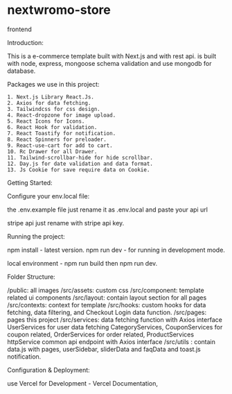 # nextwromo-store

frontend

Introduction:

This is a e-commerce template built with Next.js and with rest api.
is built 
with  node, express, mongoose schema validation and use mongodb for  database.


Packages we use in this project:

    1. Next.js Library React.Js.
    2. Axios for data fetching.
    3. Tailwindcss for css design.
    4. React-dropzone for image upload.
    5. React Icons for Icons.
    6. React Hook for validation.
    7. React Toastify for notification.
    8. React Spinners for preloader.
    9. React-use-cart for add to cart.
    10. Rc Drawer for all Drawer.
    11. Tailwind-scrollbar-hide for hide scrollbar.
    12. Day.js for date validation and data format. 
    13. Js Cookie for save require data on Cookie.



Getting Started:


Configure your env.local file:

the .env.example file just rename it as .env.local and paste your api url

stripe api just rename with stripe api key.


Running the project:

npm install - latest version.
npm run dev - for running in development mode.

local environment - npm run build then npm run dev.



Folder Structure:

/public: all images
/src/assets: custom css
/src/component: template related ui components
/src/layout: contain layout section for all pages
/src/contexts: context for template
/src/hooks:  custom hooks for data fetching, data filtering, and Checkout Login data function.
/src/pages: pages this project
/src/services: data fetching function with Axios interface UserServices for user data fetching CategoryServices, CouponServices for coupon related, OrderServices for order related, ProductServices httpService common api endpoint with Axios interface
/src/utils : contain data.js with pages, userSidebar, sliderData and faqData and  toast.js notification.



Configuration & Deployment:

use Vercel for Development - Vercel Documentation,


